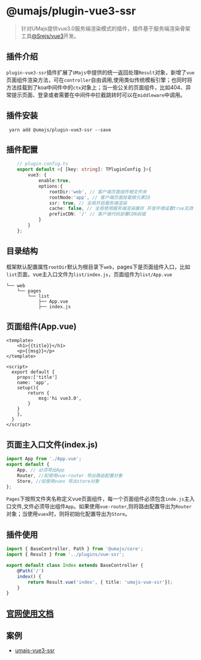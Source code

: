 # @umajs/plugin-vue3-ssr

> 针对UMajs提供vue3.0服务端渲染模式的插件，插件基于服务端渲染骨架工具[@Srejs/vue3](https://github.com/dazjean/srejs)开发。

## 插件介绍

`plugin-vue3-ssr`插件扩展了`UMajs`中提供的统一返回处理`Result`对象，新增了`vue`页面组件渲染方法，可在`controller`自由调用,使用类似传统模板引擎；也同时将方法挂载到了koa中间件中的`ctx`对象上；当一些公关的页面组件，比如404、异常提示页面、登录或者需要在中间件中拦截跳转时可以在`middleware`中调用。

## 插件安装

```shell
 yarn add @umajs/plugin-vue3-ssr --save
```

## 插件配置

```ts
    // plugin.config.ts
    export default <{ [key: string]: TPluginConfig }>{
        vue3: {
            enable:true,
            options:{
                rootDir:'web', // 客户端页面组件根文件夹
                rootNode:'app', // 客户端页面挂载根元素ID
                ssr: true, // 全局开启服务端渲染
                cache: false, // 全局使用服务端渲染缓存 开发环境设置true无效
                prefixCDN: '/' // 客户端代码部署CDN前缀
            }
        }
    };
```

## 目录结构

框架默认配置属性`rootDir`默认为根目录下`web`，pages下是页面组件入口，比如`list`页面，vue主入口文件为`list/index.js`，页面组件为`list/App.vue`

```shell
└── web
    └── pages
        └── list
            ├── App.vue
            ├── index.js
```

## 页面组件(App.vue)

```vue
<template>
    <h1>{{title}}</h1>
    <p>{{msg}}</p>
</template>

<script>
  export default {
    props:['title']
    name: 'app',
    setup(){
        return {
            msg:'hi vue3.0',
        }
    }
    },
  }
</script>
```

## 页面主入口文件(index.js)

```js
import App from './App.vue';
export default {
    App, // 必须导出App
    Router, //如使用vue-router 导出路由配置对象
    Store, //如使用vuex 导出store对象
};
```

`Pages`下按照文件夹名称定义vue页面组件，每一个页面组件必须包含`inde.js`主入口文件,文件必须导出组件`App`。如果使用`vue-router`,则将路由配置导出为``Router``对象；当使用`vuex`时，则将初始化配置导出为`Store`。

## 插件使用

```ts
import { BaseController, Path } from '@umajs/core';
import { Result } from '../plugins/vue-ssr';

export default class Index extends BaseController {
    @Path('/')
    index() {
        return Result.vue('index', { title: 'umajs-vue-ssr'});
    }
}

```

## **[官网使用文档](https://umajs.gitee.io/ssr/Vue3-ssr.html)**

## 案例

- [umajs-vue3-ssr](https://github.com/Umajs/umajs-vue3-ssr)
